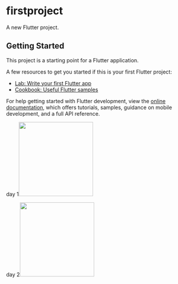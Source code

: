 # firstproject

A new Flutter project.

## Getting Started

This project is a starting point for a Flutter application.

A few resources to get you started if this is your first Flutter project:

- [Lab: Write your first Flutter app](https://docs.flutter.dev/get-started/codelab)
- [Cookbook: Useful Flutter samples](https://docs.flutter.dev/cookbook)


For help getting started with Flutter development, view the
[online documentation](https://docs.flutter.dev/), which offers tutorials,
samples, guidance on mobile development, and a full API reference.

<a>day 1<img src="https://github.com/Underemployed/myApp/blob/main/assets/wood_two.jpg" width=200></a>

<a>day 2<img src="https://github.com/Underemployed/myApp/blob/main/assets/day2_rows.jpg" width=200></a>

